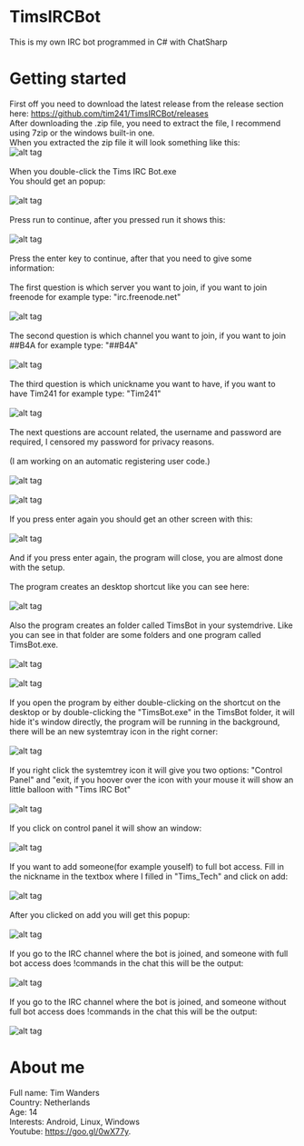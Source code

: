 # TimsIRCBot <br />
This is my own IRC bot programmed in C# with ChatSharp  <br />
# Getting started <br />
First off you need to download the latest release from the release section here: https://github.com/tim241/TimsIRCBot/releases <br />
After downloading the .zip file, you need to extract the file, I recommend using 7zip or the windows built-in one. <br />
When you extracted the zip file it will look something like this: <br />
![alt tag](https://raw.githubusercontent.com/tim241/TimsIRCBot/master/pictures/tutorial/1.PNG) <br />
<br />
When you double-click the Tims IRC Bot.exe <br />
You should get an popup: <br />
<br />
![alt tag](https://raw.githubusercontent.com/tim241/TimsIRCBot/master/pictures/tutorial/2.PNG) <br />
<br />
Press run to continue, after you pressed run it shows this: <br />
<br />
![alt tag](https://raw.githubusercontent.com/tim241/TimsIRCBot/master/pictures/tutorial/3.PNG) <br />
<br />
Press the enter key to continue, after that you need to give some information: <br />
<br />
The first question is which server you want to join, if you want to join freenode for example type: "irc.freenode.net" <br />
<br />
![alt tag](https://raw.githubusercontent.com/tim241/TimsIRCBot/master/pictures/tutorial/4.PNG) <br />
<br />
The second question is which channel you want to join, if you want to join ##B4A for example type: "##B4A" <br />
<br />
![alt tag](https://raw.githubusercontent.com/tim241/TimsIRCBot/master/pictures/tutorial/5.PNG) <br />
<br />
The third  question is which unickname you want to have, if you want to have Tim241 for example type: "Tim241" <br />
<br />
![alt tag](https://raw.githubusercontent.com/tim241/TimsIRCBot/master/pictures/tutorial/6.PNG) <br />
<br />
The next questions are account related, the username and password are required, I censored my password for privacy reasons. <br />
<br />
(I am working on an automatic registering user code.)  <br />
<br />
![alt tag](https://raw.githubusercontent.com/tim241/TimsIRCBot/master/pictures/tutorial/7.PNG) <br />
<br />
![alt tag](https://raw.githubusercontent.com/tim241/TimsIRCBot/master/pictures/tutorial/8.PNG) <br />
<br />
If you press enter again you should get an other screen with this: <br />
<br />
![alt tag](https://raw.githubusercontent.com/tim241/TimsIRCBot/master/pictures/tutorial/9.PNG) <br />
<br />
And if you press enter again, the program will close, you are almost done with the setup. <br />
<br />
The program creates an desktop shortcut like you can see here: <br />
<br />
![alt tag](https://raw.githubusercontent.com/tim241/TimsIRCBot/master/pictures/tutorial/10.PNG) <br />
<br />
Also the program creates an folder called TimsBot in your systemdrive. Like you can see in that folder are some folders and one program called TimsBot.exe. <br />
<br />
![alt tag](https://raw.githubusercontent.com/tim241/TimsIRCBot/master/pictures/tutorial/11.PNG) <br />
<br />
![alt tag](https://raw.githubusercontent.com/tim241/TimsIRCBot/master/pictures/tutorial/12.PNG) <br />
<br />
If you open the program by either double-clicking on the shortcut on the desktop or by double-clicking the "TimsBot.exe" in the TimsBot folder, it will hide it's window directly, the program will be running in the background, there will be an new systemtray icon in the right corner: <br />
<br /> 
![alt tag](https://raw.githubusercontent.com/tim241/TimsIRCBot/master/pictures/tutorial/13.PNG) <br />
<br /> 
If you right click the systemtrey icon it will give you two options: "Control Panel" and "exit, if you hoover over the icon with your mouse it will show an little balloon with "Tims IRC Bot" <br /> 
<br /> 
![alt tag](https://raw.githubusercontent.com/tim241/TimsIRCBot/master/pictures/tutorial/14.png) <br />
<br />
If you click on control panel it will show an window: <br />
<br />
![alt tag](https://raw.githubusercontent.com/tim241/TimsIRCBot/master/pictures/tutorial/15.PNG) <br />
<br />
If you want to add someone(for example youself) to full bot access. Fill in the nickname in the textbox where I filled in "Tims_Tech" and click on add: <br />
<br />
![alt tag](https://raw.githubusercontent.com/tim241/TimsIRCBot/master/pictures/tutorial/16.PNG) <br />
<br />
After you clicked on add you will get this popup: <br />
<br />
![alt tag](https://raw.githubusercontent.com/tim241/TimsIRCBot/master/pictures/tutorial/17.PNG) <br />
<br />
If you go to the IRC channel where the bot is joined, and someone with full bot access does !commands in the chat this will be the output: <br />
<br />
![alt tag](https://raw.githubusercontent.com/tim241/TimsIRCBot/master/pictures/tutorial/18.PNG) <br />
<br />
If you go to the IRC channel where the bot is joined, and someone without full bot access does !commands in the chat this will be the output: <br />
<br />
![alt tag](https://raw.githubusercontent.com/tim241/TimsIRCBot/master/pictures/tutorial/19.PNG) <br />
# About me
Full name: Tim Wanders <br />
Country: Netherlands <br />
Age: 14 <br />
Interests: Android, Linux, Windows <br />
Youtube: https://goo.gl/0wX77y.
